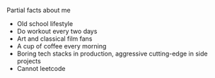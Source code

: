 Partial facts about me

- Old school lifestyle
- Do workout every two days
- Art and classical film fans
- A cup of coffee every morning
- Boring tech stacks in production, aggressive cutting-edge in side projects
- Cannot leetcode
